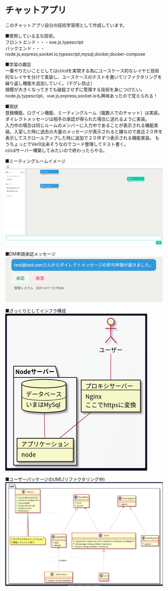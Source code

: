 # チャットアプリ

このチャットアプリ自分の技術学習用として作成しています。

■使用している主な技術。  
フロントエンド・・・vue.js,typescript  
バックエンド・・・node.js,express,socket.io,typescript,mysql,docker,docker-compose

■学習の趣旨  
一番やりたいこととしてはci/cdを実現する為にユースケース的なレイヤと技術的なレイヤを分けて実装し、ユースケースのテストを書いてリファクタリングを繰り返し機能を追加していく。（デグレ防止）  
規模が大きくなってきても破綻させずに管理する技術を身につけたい。  
node.js,typescript、vue.js,express,socket.ioも興味あったので覚えられる！

■現状  
登録機能、ログイン機能、ミーティングルーム（複数人でのチャット）は実装。ダイレクトメッセージは相手の承認が得られた場合に送れるように実装。  
入力中の場合は同じルームのメンバーに入力中であることが表示される機能実装。入室した時に過去の大量のメッセージが表示されると嫌なので直近２０件を表示してスクロールアップした時に追加で２０件ずつ表示される機能実装。
もうちょっとでVer0出来そうなのでコード整理してテスト書く。  
ci/cdサーバー構築してみたいので終わったらやる。

■ミーティングルームイメージ  
![image meetingroom](https://github.com/TOnodera/chatterman/blob/main/documents/image/meetingroom.png)

■DM申請承認メッセージ  
![image dmapplication](https://github.com/TOnodera/chatterman/blob/main/documents/image/dm.png)

■ざっくりとしてインフラ構成  
![image infle](https://github.com/TOnodera/chatterman/blob/main/documents/image/infla.png)

■ユーザーパッケージのUML(リファクタリング中)  
![image dmapplication](https://github.com/TOnodera/chatterman/blob/main/documents/image/user.png)
